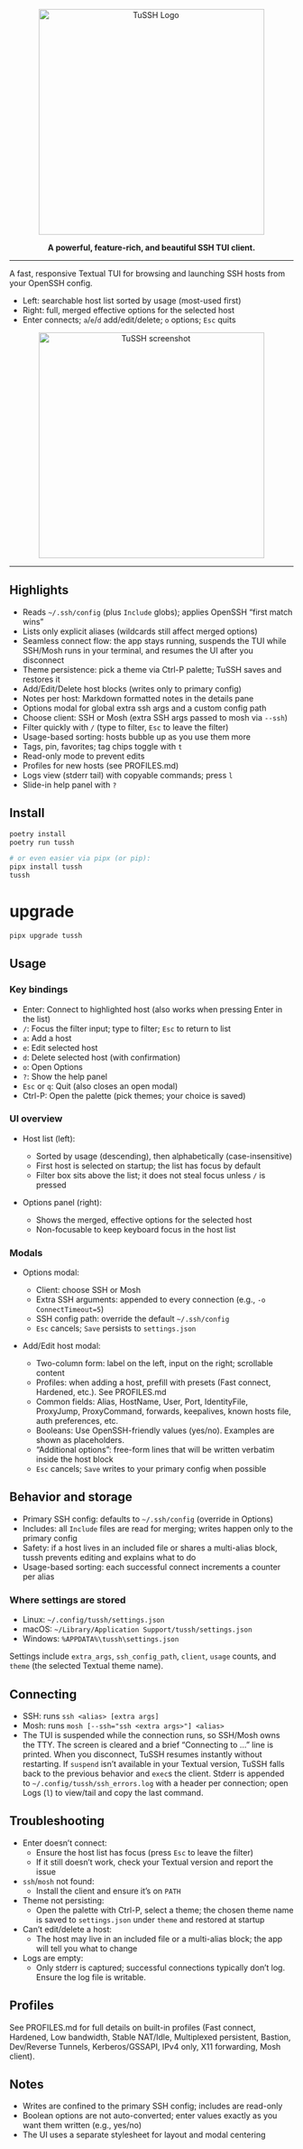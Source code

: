 
<p align="center">
  <img src="https://raw.githubcontent.com/kimusan/tussh/main/assets/tussh-logo.png" alt="TuSSH Logo" width="400"/>
</p>

<p align="center">
  <strong>A powerful, feature-rich, and beautiful SSH TUI client.</strong>
  <br />

----

A fast, responsive Textual TUI for browsing and launching SSH hosts from your OpenSSH config.

- Left: searchable host list sorted by usage (most-used first)
- Right: full, merged effective options for the selected host
- Enter connects; `a`/`e`/`d` add/edit/delete; `o` options; `Esc` quits

<p align="center">
  <img src="https://raw.githubcontent.com/kimusan/tussh/main/assets/tussh-screenshot.png" alt="TuSSH screenshot" width="400"/>
</p>

----

## Highlights

- Reads `~/.ssh/config` (plus `Include` globs); applies OpenSSH “first match wins”
- Lists only explicit aliases (wildcards still affect merged options)
- Seamless connect flow: the app stays running, suspends the TUI while SSH/Mosh
  runs in your terminal, and resumes the UI after you disconnect
- Theme persistence: pick a theme via Ctrl-P palette; TuSSH saves and restores it
- Add/Edit/Delete host blocks (writes only to primary config)
- Notes per host: Markdown formatted notes in the details pane
- Options modal for global extra ssh args and a custom config path
- Choose client: SSH or Mosh (extra SSH args passed to mosh via `--ssh`)
- Filter quickly with `/` (type to filter, `Esc` to leave the filter)
- Usage-based sorting: hosts bubble up as you use them more
- Tags, pin, favorites; tag chips toggle with `t`
- Read-only mode to prevent edits
- Profiles for new hosts (see PROFILES.md)
- Logs view (stderr tail) with copyable commands; press `l`
- Slide-in help panel with `?`

## Install

```bash
poetry install
poetry run tussh

# or even easier via pipx (or pip):
pipx install tussh
tussh
```

# upgrade

``` bash
pipx upgrade tussh
```

## Usage

### Key bindings

- Enter: Connect to highlighted host (also works when pressing Enter in the list)
- `/`: Focus the filter input; type to filter; `Esc` to return to list
- `a`: Add a host
- `e`: Edit selected host
- `d`: Delete selected host (with confirmation)
- `o`: Open Options
- `?`: Show the help panel
- `Esc` or `q`: Quit (also closes an open modal)
- Ctrl-P: Open the palette (pick themes; your choice is saved)

### UI overview

- Host list (left):
  - Sorted by usage (descending), then alphabetically (case-insensitive)
  - First host is selected on startup; the list has focus by default
  - Filter box sits above the list; it does not steal focus unless `/` is pressed

- Options panel (right):
  - Shows the merged, effective options for the selected host
  - Non-focusable to keep keyboard focus in the host list

### Modals

- Options modal:
  - Client: choose SSH or Mosh
  - Extra SSH arguments: appended to every connection (e.g., `-o ConnectTimeout=5`)
  - SSH config path: override the default `~/.ssh/config`
  - `Esc` cancels; `Save` persists to `settings.json`

- Add/Edit host modal:
  - Two-column form: label on the left, input on the right; scrollable content
  - Profiles: when adding a host, prefill with presets (Fast connect, Hardened, etc.). See PROFILES.md
  - Common fields: Alias, HostName, User, Port, IdentityFile, ProxyJump, ProxyCommand, forwards, keepalives, known hosts file, auth preferences, etc.
  - Booleans: Use OpenSSH-friendly values (yes/no). Examples are shown as placeholders.
  - “Additional options”: free-form lines that will be written verbatim inside the host block
  - `Esc` cancels; `Save` writes to your primary config when possible

## Behavior and storage

- Primary SSH config: defaults to `~/.ssh/config` (override in Options)
- Includes: all `Include` files are read for merging; writes happen only to the primary config
- Safety: if a host lives in an included file or shares a multi-alias block, tussh prevents editing and explains what to do
- Usage-based sorting: each successful connect increments a counter per alias

### Where settings are stored

- Linux: `~/.config/tussh/settings.json`
- macOS: `~/Library/Application Support/tussh/settings.json`
- Windows: `%APPDATA%\tussh\settings.json`

Settings include `extra_args`, `ssh_config_path`, `client`, `usage` counts, and
`theme` (the selected Textual theme name).

## Connecting

- SSH: runs `ssh <alias> [extra args]`
- Mosh: runs `mosh [--ssh="ssh <extra args>"] <alias>`
- The TUI is suspended while the connection runs, so SSH/Mosh owns the TTY.
  The screen is cleared and a brief “Connecting to <alias> …” line is printed.
  When you disconnect, TuSSH resumes instantly without restarting.
  If `suspend` isn’t available in your Textual version, TuSSH falls back to
  the previous behavior and `exec`s the client.
  Stderr is appended to `~/.config/tussh/ssh_errors.log` with a header per
  connection; open Logs (`l`) to view/tail and copy the last command.

## Troubleshooting

- Enter doesn’t connect:
  - Ensure the host list has focus (press `Esc` to leave the filter)
  - If it still doesn’t work, check your Textual version and report the issue
- `ssh`/`mosh` not found:
  - Install the client and ensure it’s on `PATH`
- Theme not persisting:
  - Open the palette with Ctrl-P, select a theme; the chosen theme name is
    saved to `settings.json` under `theme` and restored at startup
- Can’t edit/delete a host:
  - The host may live in an included file or a multi-alias block; the app will tell you what to change
- Logs are empty:
  - Only stderr is captured; successful connections typically don’t log. Ensure the log file is writable.

## Profiles

See PROFILES.md for full details on built-in profiles (Fast connect, Hardened,
Low bandwidth, Stable NAT/Idle, Multiplexed persistent, Bastion, Dev/Reverse
Tunnels, Kerberos/GSSAPI, IPv4 only, X11 forwarding, Mosh client).

## Notes

- Writes are confined to the primary SSH config; includes are read-only
- Boolean options are not auto-converted; enter values exactly as you want them written (e.g., yes/no)
- The UI uses a separate stylesheet for layout and modal centering
